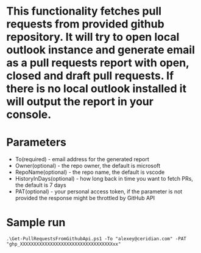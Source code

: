 # This functionality fetches pull requests from provided github repository. It will try to open local outlook instance and generate email as a pull requests report with open, closed and draft pull requests. If there is no local outlook installed it will output the report in your console. 

# Parameters
- To(required) - email address for the generated report
- Owner(optional) - the repo owner, the default is microsoft
- RepoName(optional) - the repo name, the default is vscode
- HistoryInDays(optional) - how long back in time you want to fetch PRs, the default is 7 days
- PAT(optional) - your personal access token, if the parameter is not provided the response might be throttled by GitHub API

# Sample run
```
.\Get-PullRequestsFromGithubApi.ps1 -To "alexey@ceridian.com" -PAT "ghp_XXXXXXXXXXXXXXXXXXXXXXXXXXXXXXXXXXxx"

```